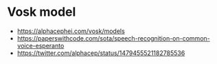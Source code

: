 # Vosk model

* https://alphacephei.com/vosk/models
* https://paperswithcode.com/sota/speech-recognition-on-common-voice-esperanto
* https://twitter.com/alphacep/status/1479455521182785536
